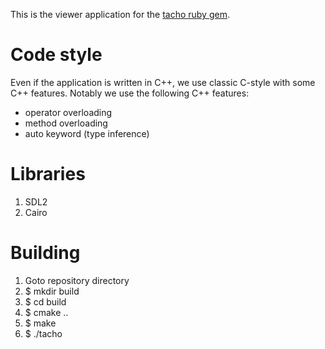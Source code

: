 This is the viewer application for the [tacho ruby gem](https://github.com/divanburger/tacho-ruby).

# Code style

Even if the application is written in C++, we use classic C-style with some C++ features.
Notably we use the following C++ features:

* operator overloading
* method overloading
* auto keyword (type inference)

# Libraries

1. SDL2
2. Cairo

# Building

1. Goto repository directory
2. $ mkdir build
3. $ cd build
4. $ cmake ..
5. $ make
6. $ ./tacho
